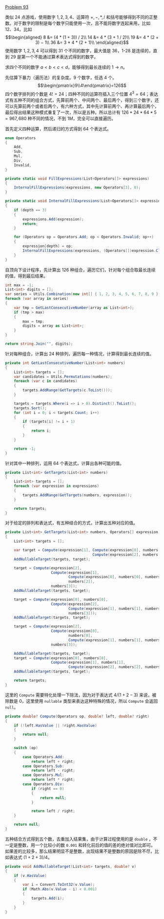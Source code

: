 [Problem 93](https://projecteuler.net/problem=93)

类似 24 点游戏，使用数字 $1,2,3,4$、运算符 $+,-,*,/$ 和括号能够得到不同的正整数。对于数字的限制是每个数字只能使用一次，且不能将数字连起来用，比如 12、34。比如
$$\begin{aligned}
8 &= (4 * (1 + 3)) / 2\\
14 &= 4 * (3 + 1 / 2)\\
19 &= 4 * (2 + 3) − 1\\
36 &= 3 * 4 * (2 + 1)\\
\end{aligned}$$
使用数字 $1,2,3,4$ 可以得到 31 个不同的数字，最大值是 36，1-28 是连续的，直到 29 是第一个不能通过算术表达式得到的数字。

求四个不同的数字 $a<b<c<d$，能够得到最长连续的 $1\to n$。

先估算下暴力（遍历法）的复杂度。9 个数字，任选 4 个。
$$\begin{pmatrix}9\\4\end{pmatrix}=126$$
四个数字排列的个数是 $4!=24$；四种不同的运算符插入三个位置 $4^3=64$；表达式有五种不同的组合方式，先算前两个、中间两个、最后两个，得到三个数字，还可以先算前两个或者后两个，有六种方式，其中先计算前两个、再计算最后两个，最后得出结果这种模式重复了一次，所以是五种。所以总计有 $126 * 24 * 64 * 5=967,680$ 种不同的情况，不到 $1M$，完全可以直接遍历。

首先定义四种运算，然后递归的方式得到 64 个表达式。
```csharp
enum Operators
{
    Add,
    Sub,
    Mul,
    Div,
    Invalid,
}

private static void FillExpressions(List<Operators[]> expressions)
{
    InternalFillExpressions(expressions, new Operators[3], 0);
}

private static void InternalFillExpressions(List<Operators[]> expressions, Operators[] expression, int depth)
{
    if (depth == 3)
    {
        expressions.Add(expression);
        return;
    }

    for (Operators op = Operators.Add; op < Operators.Invalid; op++)
    {
        expression[depth] = op;
        InternalFillExpressions(expressions, (Operators[])expression.Clone(), depth + 1);
    }
}
```
自顶向下设计程序，先计算出 126 种组合，遍历它们，针对每个组合取最长连续的值，得到最后结果。
```csharp
int max = -1;
List<int> digits = [];
var series = Utils.Combination(new int[] { 1, 2, 3, 4, 5, 6, 7, 8, 9 }, 4);
foreach (var array in series)
{
    var tmp = GetLastConsecutiveNumber(array as List<int>);
    if (tmp > max)
    {
        max = tmp;
        digits = array as List<int>;
    }
}

return string.Join("", digits);
```
针对每种组合，计算出 24 种排列，遍历每一种情况，计算得到最长连续的值。
```csharp
private int GetLastConsecutiveNumber(List<int> numbers)
{
    List<int> targets = [];
    var candidates = Utils.Permutations(numbers);
    foreach (var c in candidates)
    {
        targets.AddRange(GetTargets(c.ToList()));
    }

    targets = targets.Where(i => i > 0).Distinct().ToList();
    targets.Sort();
    for (int i = 0; i < targets.Count; i++)
    {
        if (targets[i] != i + 1)
        {
            return i;
        }
    }

    return -1;
}
```
针对其中一种排列，运用 64 个表达式，计算出各种可能的值。
```csharp
private List<int> GetTargets(List<int> numbers)
{
    List<int> targets = [];
    foreach (var expression in expressions)
    {
        targets.AddRange(GetTargets(numbers, expression));
    }

    return targets;
}
```
对于给定的排列和表达式，有五种结合的方式，计算出五种对应的值。
```csharp
private List<int> GetTargets(List<int> numbers, Operators[] expression)
{
    List<int> targets = [];

    var target = Compute(expression[1], Compute(expression[0], numbers[0], numbers[1]),
                                        Compute(expression[2], numbers[2], numbers[3]));
    AddNullableTarget(targets, target);

    target = Compute(expression[2],
                     Compute(expression[1],
                             Compute(expression[0], numbers[0], numbers[1]),
                             numbers[2]),
                     numbers[3]);
    AddNullableTarget(targets, target);

    target = Compute(expression[0], numbers[0],
                     Compute(expression[2],
                             Compute(expression[1], numbers[1], numbers[2]),
                             numbers[3]));
    AddNullableTarget(targets, target);

    target = Compute(expression[2],
                     Compute(expression[0],
                             numbers[0],
                             Compute(expression[1], numbers[1], numbers[2])),
                     numbers[3]);

    AddNullableTarget(targets, target);
    target = Compute(expression[0], numbers[0],
                     Compute(expression[1], numbers[1],
                             Compute(expression[2], numbers[2], numbers[3])));
    AddNullableTarget(targets, target);

    return targets;
}
```
这里的 `Compute` 需要特化处理一下除法，因为对于表达式 $4/(1+2-3)$ 来说，被除数是 0，这里使用 `nullable` 类型来表达这种特殊的情况，所以 `Compute` 会返回 `null`。
```csharp
private double? Compute(Operators op, double? left, double? right)
{
    if (!left.HasValue || !right.HasValue)
    {
        return null;
    }

    switch (op)
    {
        case Operators.Add:
            return left + right;
        case Operators.Sub:
            return left - right;
        case Operators.Mul:
            return left * right;
        case Operators.Div:
            if (right == 0)
            {
                return null;
            }

            return left / right;
    }

    return null;
}
```
五种结合方式得到五个数，去重加入结果集，由于计算过程使用的是 `double` ，不一定是整数，用一个比较小的数 `0.001` 和转化前后的值的差的绝对值对比即可。如果差的比较多，那么结果明显不是整数，出现结果不是整数的原因是除不尽，比如表达式 $(1+2+3)/4$。
```csharp
private void AddNullableTarget(List<int> targets, double? v)
{
    if (v.HasValue)
    {
        var i = Convert.ToInt32(v.Value);
        if (Math.Abs(v.Value - i) < 0.001)
        {
            targets.Add(i);
        }
    }
}
```
